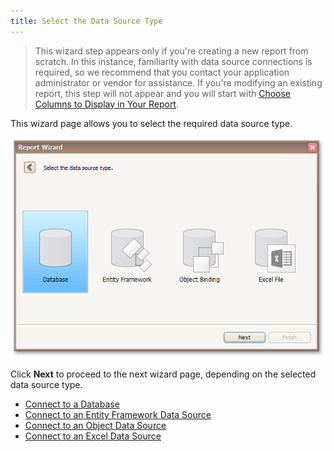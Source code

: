 ```yaml
---
title: Select the Data Source Type
---
```

> This wizard step appears only if you're creating a new report from scratch. In this instance, familiarity with data source connections is required, so we recommend that you contact your application administrator or vendor for assistance. If you're modifying an existing report, this step will not appear and you will start with [Choose Columns to Display in Your Report](../../../../../../interface-elements-for-desktop/articles/report-designer/report-designer-for-winforms/report-wizard/data-bound-report/choose-columns-to-display-in-your-report.md).

This wizard page allows you to select the required data source type.

![RD_ReportWizard_Standard_1](../../../../../images/Img8319.png)

Click **Next** to proceed to the next wizard page, depending on the selected data source type.
* [Connect to a Database](../../../../../../interface-elements-for-desktop/articles/report-designer/report-designer-for-winforms/report-wizard/data-bound-report/connect-to-a-database.md)
* [Connect to an Entity Framework Data Source](../../../../../../interface-elements-for-desktop/articles/report-designer/report-designer-for-winforms/report-wizard/data-bound-report/connect-to-an-entity-framework-data-source.md)
* [Connect to an Object Data Source](../../../../../../interface-elements-for-desktop/articles/report-designer/report-designer-for-winforms/report-wizard/data-bound-report/connect-to-an-object-data-source.md)
* [Connect to an Excel Data Source](../../../../../../interface-elements-for-desktop/articles/report-designer/report-designer-for-winforms/report-wizard/data-bound-report/connect-to-an-excel-data-source.md)